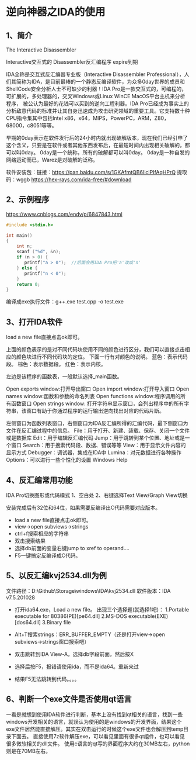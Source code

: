 # 逆向神器之IDA的使用

## 1、简介
The Interactive Disassembler

Interactive交互式的
Disassembler反汇编程序
expire到期

IDA全称是交互式反汇编器专业版（Interactive Disassembler Professional），人们其简称为IDA，是目前最棒的一个静态反编译软件，为众多0day世界的成员和ShellCode安全分析人士不可缺少的利器！IDA Pro是一款交互式的，可编程的，可扩展的，多处理器的，交叉Windows或Linux WinCE MacOS平台主机来分析程序， 被公认为最好的花钱可以买到的逆向工程利器。IDA Pro已经成为事实上的分析敌意代码的标准并让其自身迅速成为攻击研究领域的重要工具。它支持数十种CPU指令集其中包括Intel x86，x64，MIPS，PowerPC，ARM，Z80，68000，c8051等等。

早期的0day表示在软件发行后的24小时内就出现破解版本，现在我们已经引申了这个含义，只要是在软件或者其他东西发布后，在最短时间内出现相关破解的，都可以叫0day。 0day是一个统称，所有的破解都可以叫0day。
0day是一种自发的网络运动而已，Warez是对破解的泛称。

软件安装包：链接：https://pan.baidu.com/s/1GKAfmtQB6IlclPIfAqHPrQ 提取码：wggb
https://hex-rays.com/ida-free/#download

## 2、示例程序
https://www.cnblogs.com/endv/p/6847843.html
```test.cpp
#include <stdio.h>

int main()
{
    int n;
    scanf ("%d", &n);
    if (n > 0) {
       printf("a > 0");  //后面会用IDA Pro把'a'改成'n'
	} else {
       printf("n < 0");
	}
	return 0;
}
```

编译成exe执行文件：g++.exe test.cpp -o test.exe

## 3、打开IDA软件
load a new file直接点击ok即可。

上面的颜色表示的是对不同代码块使用不同的颜色进行区分，我们可以直接点击相应的颜色块进行不同代码块的定位。
下面一行有对颜色的说明。
蓝色：表示代码段。
棕色：表示数据段。
红色：表示内核。

左边是该程序的函数表，一般默认选择_main函数。

Open exports window:打开导出窗口 
Open import window:打开导入窗口 
Open names window:函数和参数的命名列表 
Open functions window:程序调用的所有函数窗口 
Open strings window: 打开字符串显示窗口，会列出程序中的所有字符串，该窗口有助于你通过程序的运行输出逆向找出对应的代码片断。

左侧窗口为函数列表窗口，右侧窗口为IDA反汇编所得的汇编代码，最下侧窗口为文件在反汇编过程中的信息。
File：用于打开、新建、装载、保存、关闭一个文件或是数据库
Edit：用于编辑反汇编代码
Jump：用于跳转到某个位置、地址或是一个窗口
Search：用于搜索代码段、数据、错误等等
View：用于显示文件内容的显示方式
Debugger：调试器，集成在IDA中
Lumina：对元数据进行各种操作
Options：可以进行一些个性化的设置
Windows
Help

## 4、反汇编常用功能
IDA Pro切换图形或代码模式
1、空白处
2、右键选择Text View/Graph View切换

安装完成后有32位和64位，如果需要反编译出C代码需要对应版本。
- load a new file直接点击ok即可。
- view->open subviews->strings
- ctrl+f搜索相应的字符串
- 双击搜索结果
- 选择db前面的变量右键jump to xref to operand....
- F5一键搞定反编译成C代码。

## 5、以反汇编kvj2534.dll为例
文件路径：D:\Github\Storage\windows\IDA\kvj2534.dll
软件版本：IDA v7.5.201028

- 打开ida64.exe，Load a new file。
出现三个选择题(就选择1吧)：
1.Portable executable for 80386(PE)[pe64.dll]
2.MS-DOS executable(EXE)[dos64.dll]
3.Binary file

- Alt+T搜索strings：ERR_BUFFER_EMPTY（还是打开view->open subviews->strings窗口搜索吧）
- 双击跳转到IDA View-A，选择db字段前面，然后按X
- 选择后按F5，报错请使用ida，而不是ida64。重新来过
- 结果F5无法跳转到代码。。。。

## 6、判断一个exe文件是否使用qt语言
一看是就想到使用IDA软件进行判断，基本上没有找到qt相关的语言，找到一些windows开发相关的语言，就误认为使用的是windows的开发界面，结果这个exe文件居然能直接解压。其实在双击运行的时候这个exe文件也会解压到temp目录下面去。
直接使用7z软件解压exe，可以看见里面有很多qt组件，也可以看见很多微软相关的dll文件。
使用c语言的qt写的界面程序大约在30MB左右，python则是在70MB左右。
















